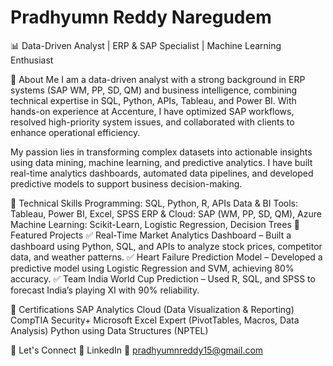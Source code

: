 # Pradhyumn Reddy Naregudem
📊 Data-Driven Analyst | ERP & SAP Specialist | Machine Learning Enthusiast

🔹 About Me
I am a data-driven analyst with a strong background in ERP systems (SAP WM, PP, SD, QM) and business intelligence, combining technical expertise in SQL, Python, APIs, Tableau, and Power BI. With hands-on experience at Accenture, I have optimized SAP workflows, resolved high-priority system issues, and collaborated with clients to enhance operational efficiency.

My passion lies in transforming complex datasets into actionable insights using data mining, machine learning, and predictive analytics. I have built real-time analytics dashboards, automated data pipelines, and developed predictive models to support business decision-making.

🔹 Technical Skills
Programming: SQL, Python, R, APIs
Data & BI Tools: Tableau, Power BI, Excel, SPSS
ERP & Cloud: SAP (WM, PP, SD, QM), Azure
Machine Learning: Scikit-Learn, Logistic Regression, Decision Trees
🔹 Featured Projects
✅ Real-Time Market Analytics Dashboard – Built a dashboard using Python, SQL, and APIs to analyze stock prices, competitor data, and weather patterns.
✅ Heart Failure Prediction Model – Developed a predictive model using Logistic Regression and SVM, achieving 80% accuracy.
✅ Team India World Cup Prediction – Used R, SQL, and SPSS to forecast India’s playing XI with 90% reliability.

🔹 Certifications
SAP Analytics Cloud (Data Visualization & Reporting)
CompTIA Security+
Microsoft Excel Expert (PivotTables, Macros, Data Analysis)
Python using Data Structures (NPTEL)

📌 Let's Connect
🔗 LinkedIn
📧 pradhyumnreddy15@gmail.com
